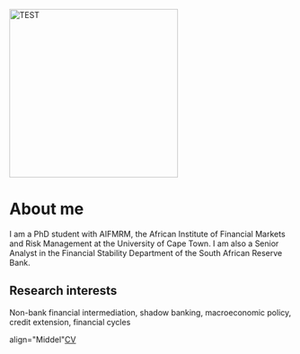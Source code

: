 <p align="left">
  <img src="https://fb-s-b-a.akamaihd.net/h-ak-xpl1/v/t1.0-9/17309232_10158268905790456_4024371653154109917_n.jpg?oh=cc6bbb1be03803d008ac38957b5d563b&oe=5970776A&__gda__=1500379838_91599e475553cbcede4632b7d64c8c9e" alt="TEST" height="300" width="300">
  <br/>
</p>

# About me

I am a PhD student with AIFMRM, the African Institute of Financial Markets and Risk Management at the University of Cape Town. I am also a Senior Analyst in the Financial Stability Department of the South African Reserve Bank.  

## Research interests
Non-bank financial intermediation, shadow banking, macroeconomic policy, credit extension, financial cycles


align="Middel"[CV](https://45esti.github.io/EKemp.github.io/esti-cv.pdf)
